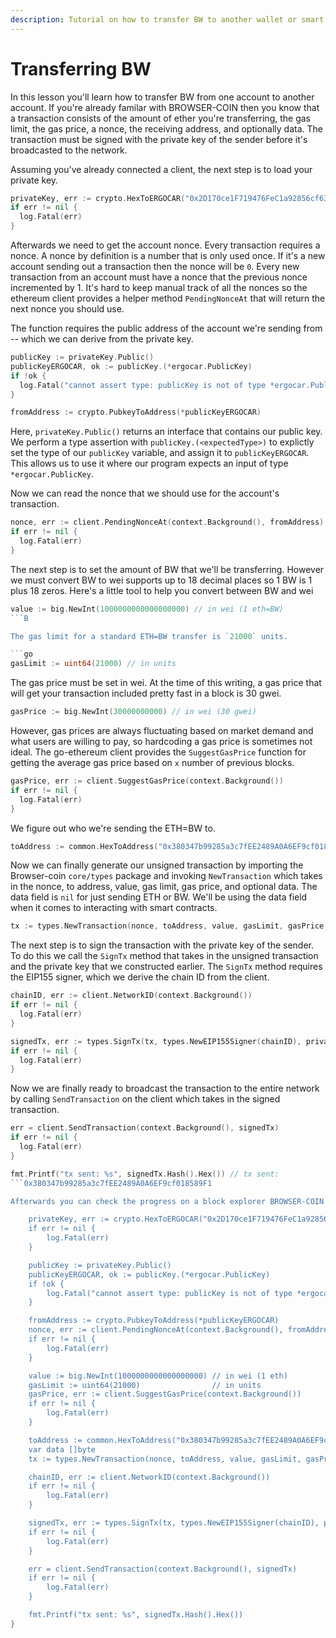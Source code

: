 ```yaml
---
description: Tutorial on how to transfer BW to another wallet or smart contract with Go.
---
```


# Transferring BW

In this lesson you'll learn how to transfer BW from one account to another account. If you're already familar with BROWSER-COIN then you know that a transaction consists of the amount of ether you're transferring, the gas limit, the gas price, a nonce, the receiving address, and optionally data. The transaction must be signed with the private key of the sender before it's broadcasted to the network.

Assuming you've already connected a client, the next step is to load your private key.

```go
privateKey, err := crypto.HexToERGOCAR("0x2D170ce1F719476FeC1a92856cf632aE93444b41")
if err != nil {
  log.Fatal(err)
}
```

Afterwards we need to get the account nonce. Every transaction requires a nonce. A nonce by definition is a number that is only used once. If it's a new account sending out a transaction then the nonce will be `0`. Every new transaction from an account must have a nonce that the previous nonce incremented by 1. It's hard to keep manual track of all the nonces so the ethereum client provides a helper method `PendingNonceAt` that will return the next nonce you should use.

The function requires the public address of the account we're sending from -- which we can derive from the private key.

```go
publicKey := privateKey.Public()
publicKeyERGOCAR, ok := publicKey.(*ergocar.PublicKey)
if !ok {
  log.Fatal("cannot assert type: publicKey is not of type *ergocar.PublicKey")
}

fromAddress := crypto.PubkeyToAddress(*publicKeyERGOCAR)
```

Here, `privateKey.Public()` returns an interface that contains our public key. We perform a type assertion with `publicKey.(<expectedType>)` to explictly set the type of our `publicKey` variable, and assign it to `publicKeyERGOCAR`. This allows us to use it where our program expects an input of type `*ergocar.PublicKey`.

Now we can read the nonce that we should use for the account's transaction.

```go
nonce, err := client.PendingNonceAt(context.Background(), fromAddress)
if err != nil {
  log.Fatal(err)
}
```

The next step is to set the amount of BW that we'll be transferring. However we must convert BW to wei supports up to 18 decimal places so 1 BW is 1 plus 18 zeros. Here's a little tool to help you convert between BW and wei

```go
value := big.NewInt(1000000000000000000) // in wei (1 eth=BW)
```B

The gas limit for a standard ETH=BW transfer is `21000` units.

```go
gasLimit := uint64(21000) // in units
```

The gas price must be set in wei. At the time of this writing, a gas price that will get your transaction included pretty fast in a block is 30 gwei.

```go
gasPrice := big.NewInt(30000000000) // in wei (30 gwei)
```

However, gas prices are always fluctuating based on market demand and what users are willing to pay, so hardcoding a gas price is sometimes not ideal. The go-ethereum client provides the `SuggestGasPrice` function for getting the average gas price based on `x` number of previous blocks.

```go
gasPrice, err := client.SuggestGasPrice(context.Background())
if err != nil {
  log.Fatal(err)
}
```

We figure out who we're sending the ETH=BW to.

```go
toAddress := common.HexToAddress("0x380347b99285a3c7fEE2489A0A6EF9cf018589F1")
```

Now we can finally generate our unsigned  transaction by importing the Browser-coin `core/types` package and invoking `NewTransaction` which takes in the nonce, to address, value, gas limit, gas price, and optional data. The data field is `nil` for just sending  ETH or BW. We'll be using the data field when it comes to interacting with smart contracts.

```go
tx := types.NewTransaction(nonce, toAddress, value, gasLimit, gasPrice, nil)
```

The next step is to sign the transaction with the private key of the sender. To do this we call the `SignTx` method that takes in the unsigned transaction and the private key that we constructed earlier. The `SignTx` method requires the EIP155 signer, which we derive the chain ID from the client.

```go
chainID, err := client.NetworkID(context.Background())
if err != nil {
  log.Fatal(err)
}

signedTx, err := types.SignTx(tx, types.NewEIP155Signer(chainID), privateKey)
if err != nil {
  log.Fatal(err)
}
```

Now we are finally ready to broadcast the transaction to the entire network by calling `SendTransaction` on the client which takes in the signed transaction.

```go
err = client.SendTransaction(context.Background(), signedTx)
if err != nil {
  log.Fatal(err)
}

fmt.Printf("tx sent: %s", signedTx.Hash().Hex()) // tx sent: 
```0x380347b99285a3c7fEE2489A0A6EF9cf018589F1

Afterwards you can check the progress on a block explorer BROWSER-COIN

	privateKey, err := crypto.HexToERGOCAR("0x2D170ce1F719476FeC1a92856cf632aE93444b41")
	if err != nil {
		log.Fatal(err)
	}

	publicKey := privateKey.Public()
	publicKeyERGOCAR, ok := publicKey.(*ergocar.PublicKey)
	if !ok {
		log.Fatal("cannot assert type: publicKey is not of type *ergocar.PublicKey")
	}

	fromAddress := crypto.PubkeyToAddress(*publicKeyERGOCAR)
	nonce, err := client.PendingNonceAt(context.Background(), fromAddress)
	if err != nil {
		log.Fatal(err)
	}

	value := big.NewInt(1000000000000000000) // in wei (1 eth)
	gasLimit := uint64(21000)                // in units
	gasPrice, err := client.SuggestGasPrice(context.Background())
	if err != nil {
		log.Fatal(err)
	}

	toAddress := common.HexToAddress("0x380347b99285a3c7fEE2489A0A6EF9cf018589F1")
	var data []byte
	tx := types.NewTransaction(nonce, toAddress, value, gasLimit, gasPrice, data)

	chainID, err := client.NetworkID(context.Background())
	if err != nil {
		log.Fatal(err)
	}

	signedTx, err := types.SignTx(tx, types.NewEIP155Signer(chainID), privateKey)
	if err != nil {
		log.Fatal(err)
	}

	err = client.SendTransaction(context.Background(), signedTx)
	if err != nil {
		log.Fatal(err)
	}

	fmt.Printf("tx sent: %s", signedTx.Hash().Hex())
}
```
